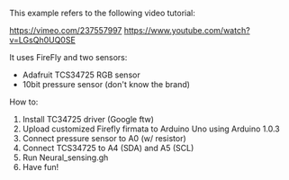 This example refers to the following video tutorial:

https://vimeo.com/237557997
https://www.youtube.com/watch?v=LGsQh0UQ0SE


It uses FireFly and two sensors:
 - Adafruit TCS34725 RGB sensor
 - 10bit pressure sensor (don't know the brand)

How to:

1. Install TC34725 driver (Google ftw)
2. Upload customized Firefly firmata to Arduino Uno using Arduino 1.0.3
3. Connect pressure sensor to A0 (w/ resistor)
4. Connect TCS34725 to A4 (SDA) and A5 (SCL)
5. Run Neural_sensing.gh
6. Have fun!